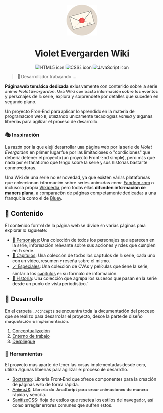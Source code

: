 <p align='center'>
    <img alt='Violet Evergarden Wiki - FavIcon' src='./assets/favicon.svg' width='100' height='100'/>
</p>
<h1 align='center'>Violet Evergarden Wiki</h1>
<p align='center'>
    <img alt='HTML5 icon' src='https://img.shields.io/badge/html5-%23E34F26.svg?style=for-the-badge&logo=html5&logoColor=white'/>
    <img alt='CSS3 icon' src='https://img.shields.io/badge/css3-%231572B6.svg?style=for-the-badge&logo=css3&logoColor=white'/>
    <img alt='JavaScript icon' src='https://img.shields.io/badge/javascript-%23323330.svg?style=for-the-badge&logo=javascript&logoColor=%23F7DF1E'/>
</p>

> 🚧 Desarrollador trabajando ...

**Página web temática dedicada** exlusivamente con contenido sobre la serie anime _Violet Evergarden_. Una Wiki con basta información sobre los eventos y personajes de la serie, explora y sorprendete por detalles que suceden en segundo plano.

Un proyecto Fron-End para aplicar lo aprendido en la materia de programación web II, utilizando únicamente tecnologías _vanilla_ y algunas librerías para agilizar el proceso de desarrollo.

### 🎭 Inspiración

La razón por la que elejí desarrollar una página web por la serie de _Violet Evergarden_ en primer lugar fue por las limitaciones o "condiciones" que debería detener el proyecto (un proyecto Front-End simple), pero más que nada por el fanatismo que tengo sobre la serie y sus historias bastante conmovedoras.

Una Wiki de una serie no es novedad, ya que existen várias plataformas que coleccionan información sobre series animadas como [Fandom.com](https://www.fandom.com/) o incluso la propia [Wikipedia](https://es.wikipedia.org/), pero todas ellas **difunden información de manera plana**, a comparación de páginas completamente dedicadas a una franquicia como el de [Bluey](https://espanol.bluey.tv/ver/).

## 🎯 Contenido

El contenido formal de la página web se divide en varias páginas para explorar lo siguiente:

- [👤 Personajes](): Una colección de todos los personajes que aparecen en la serie, información relevante sobre sus acciones y roles que cumplen en la serie.
- [📼 Capítulos](): Una colección de todos los capítulos de la serie, cada uno con un vídeo, resumen y reseña sobre el mismo.
- [🪄 Especiales](): Una colección de OVAs y películas que tiene la serie, similar a los [capitulos]() en su formato de información.
- [📙 Historia](): Una colección que agrupa los sucesos que pasan en la serie desde un punto de vista periodístico.'

## 🚀 Desarrollo

En el carpeta `./concepts` se encuentra toda la documentación del proceso que se realizo para desarrollar el proyecto, desde la parte de diseño, maquetación e implementación.

1. [Conceptualización](./docs/1_Conceptalizacion.md)
2. [Entorno de trabajo](./docs/2_Entorno_de_trabajo.md)
3. [Despliegue](./docs/3_Despliegue.md)

### 🧰 Herramientas

El proyecto más aparte de tener las cosas implementadas desde cero, utiliza algunas librerías para agilizar el proceso de desarrollo.

- [Bootstrap](https://getbootstrap.com/): Libreria Front-End que ofrece componentes para la creación de páginas web de forma rápida.
- [AnimeJS](https://animejs.com/): Librería de JavaScript para crear animaciones de manera rápida y sencilla.
- [SanitizeCSS](https://github.com/csstools/sanitize.css): Hoja de estilos que resetea los estilos del navegador, así como arreglar errores comunes que sufren estos.

